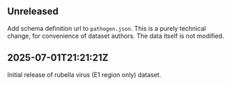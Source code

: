 ## Unreleased

Add schema definition url to `pathogen.json`. This is a purely technical change, for convenience of dataset authors. The data itself is not modified.

## 2025-07-01T21:21:21Z

Initial release of rubella virus (E1 region only) dataset.
